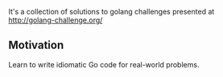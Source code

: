 It's a collection of solutions to golang challenges presented at http://golang-challenge.org/

## Motivation

Learn to write idiomatic Go code for real-world problems.
